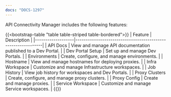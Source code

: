 ```yaml
---
docs: "DOCS-1297"
---
```


API Connectivity Manager includes the following features:

{{<bootstrap-table "table table-striped table-bordered">}}
| Feature           | Description                                                  |
|-------------------|--------------------------------------------------------------|
| API Docs          | View and manage API documentation published to a Dev Portal. |
| Dev Portal Setup  | Set up and manage Dev Portals.                               |
| Environments      | Create, configure, and manage environments.                  |
| Hostname          | View and manage hostnames for deploying proxies.             |
| Infra Workspace   | Customize and manage Infrastructure workspaces.              |
| Job History       | View job history for workspaces and Dev Portals.             |
| Proxy Clusters    | Create, configure, and manage proxy clusters.                |
| Proxy Config      | Create and manage proxies.                                   |
| Service Workspace | Customize and manage Service workspaces.                     |
{{</bootstrap-table>}}
